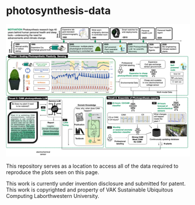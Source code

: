 # photosynthesis-data
![Alt text](./HeaderImage.png)

This repository serves as a location to access all of the data required to reproduce the plots seen on this page.  

This work is currently under invention disclosure and submitted for patent. This work is copyrighted and property of VAK Sustainable Ubiquitous Computing Laborthwestern University.
